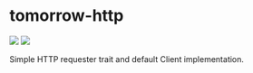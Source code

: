 # tomorrow-http

![](https://api.travis-ci.org/tomorrow-paper/tomorrow-http.svg?branch=master)
[![](http://www.wtfpl.net/wp-content/uploads/2012/12/wtfpl-badge-2.png)](http://www.wtfpl.net/)

Simple HTTP requester trait and default Client implementation.